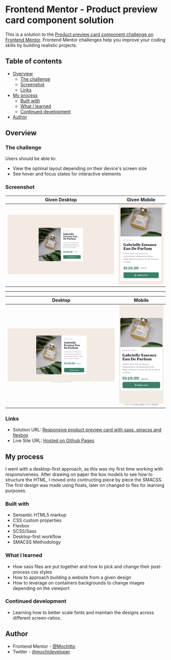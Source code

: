# Frontend Mentor - Product preview card component solution

This is a solution to the [Product preview card component challenge on Frontend Mentor](https://www.frontendmentor.io/challenges/product-preview-card-component-GO7UmttRfa). Frontend Mentor challenges help you improve your coding skills by building realistic projects. 

## Table of contents

- [Overview](#overview)
  - [The challenge](#the-challenge)
  - [Screenshot](#screenshot)
  - [Links](#links)
- [My process](#my-process)
  - [Built with](#built-with)
  - [What I learned](#what-i-learned)
  - [Continued development](#continued-development)
- [Author](#author)

## Overview

### The challenge

Users should be able to:

- View the optimal layout depending on their device's screen size
- See hover and focus states for interactive elements

### Screenshot
| Given Desktop | Given Mobile |
| :--------: | :--------:  |
| ![The given design for desktops](./screenshots/desktop-design.jpg)| ![The given design for mobile](./screenshots/mobile-design.jpg) |

------

| Desktop | Mobile |
| :--------: | :--------:  |
| ![My design for desktops](./screenshots/Desktop%20view.png)| ![My design for mobile](./screenshots/Mobile%20view.png) |

### Links

- Solution URL: [Responsive product preview card with sass, smacss and flexbox](https://www.frontendmentor.io/solutions/responsive-product-preview-card-with-sass-smacss-and-flexbox-bnVQ-y8aSZ)
- Live Site URL: [Hosted on Github Pages](https://mochitto.github.io/Frontend-Master-Product-preview-card/)

## My process
I went with a desktop-first approach, as this was my first time working with responsiveness.
After drawing on paper the box models to see how to structure the HTML, I moved onto contructing piece by piece the SMACSS.
The first design was made using floats, later on changed to flex for learning purposes.

### Built with

- Semantic HTML5 markup
- CSS custom properties
- Flexbox
- SCSS/Sass
- Desktop-first workflow
- SMACSS Methodology

### What I learned

- How sass files are put together and how to pick and change their post-process css styles
- How to approach building a website from a given design
- How to leverage on containers backgrounds to change images depending on the viewport 

### Continued development

- Learning how to better scale fonts and maintain the designs across different screen-ratios.

## Author

- Frontend Mentor - [@Mochitto](https://www.frontendmentor.io/profile/Mochitto)
- Twitter - [@mochideveloper](https://twitter.com/mochideveloper)
